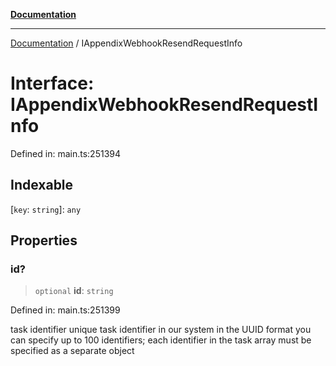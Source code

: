[**Documentation**](../README.md)

***

[Documentation](../README.md) / IAppendixWebhookResendRequestInfo

# Interface: IAppendixWebhookResendRequestInfo

Defined in: main.ts:251394

## Indexable

\[`key`: `string`\]: `any`

## Properties

### id?

> `optional` **id**: `string`

Defined in: main.ts:251399

task identifier
unique task identifier in our system in the UUID format
you can specify up to 100 identifiers;
each identifier in the task array must be specified as a separate object

